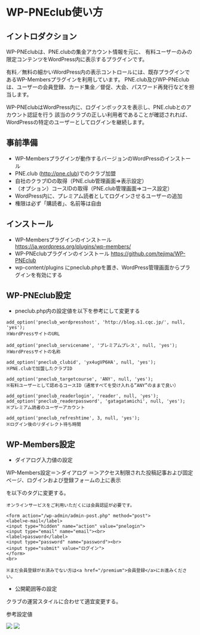 # WP-PNEclub使い方

## イントロダクション

WP-PNEclubは、PNE.clubの集金アカウント情報を元に、
有料ユーザーのみの限定コンテンツをWordPress内に表示するプラグインです。

有料／無料の細かいWordPress内の表示コントロールには、既存プラグインであるWP-Membersプラグインを利用しています。
PNE.club及びWP-PNEclubは、ユーザーの会員登録、カード集金／督促、大会、パスワード再発行などを担当します。

WP-PNEclubはWordPress内に、ログインボックスを表示し、PNE.clubとのアカウント認証を行う
該当のクラブの正しい利用者であることが確認されれば、WordPressの特定のユーザーとしてログインを継続します。

## 事前準備

* WP-Membersプラグインが動作するバージョンのWordPressのインストール
* PNE.club (http://pne.club)でのクラブ加盟
* 自社のクラブIDの取得（PNE.club管理画面=>表示設定）
* （オプション）コースIDの取得（PNE.club管理画面=>コース設定）
* WordPress内に、プレミアム読者としてログインさせるユーザーの追加
 * 権限は必ず「購読者」、名前等は自由

## インストール

* WP-Membersプラグインのインストール https://ja.wordpress.org/plugins/wp-members/
* WP-PNEclubプラグインのインストール https://github.com/tejima/WP-PNEclub
 * wp-content/plugins にpneclub.phpを置き、WordPress管理画面からプラグインを有効にする

## WP-PNEclub設定

* pneclub.php内の設定値を以下を参考にして変更する

```
add_option('pneclub_wordpresshost', 'http://blog.s1.cqc.jp/', null, 'yes');
※WordPressサイトのURL

add_option('pneclub_servicename', 'プレミアムプレス', null, 'yes');
※WordPressサイトの名称

add_option('pneclub_clubid', 'yx4ugVP6HA', null, 'yes');
※PNE.clubで加盟したクラブID

add_option('pneclub_targetcourse', 'ANY', null, 'yes');
※有料ユーザーとして認めるコースID（通常すべてを受け入れる”ANY”のままで良い）

add_option('pneclub_readerlogin', 'reader', null, 'yes');
add_option('pneclub_readerpassword', 'gatagatamichi', null, 'yes');
※プレミアム読者のユーザーアカウント

add_option('pneclub_refreshtime', 3, null, 'yes');
※ログイン後のリダイレクト待ち時間
```

## WP-Members設定

* ダイアログ入力値の設定

WP-Members設定＝＞ダイアログ
＝＞アクセス制限された投稿記事および固定ページ、ログインおよび登録フォームの上に表示

を以下のタグに変更する。

```
オンラインサービスをご利用いただくには会員認証が必要です。

<form action="/wp-admin/admin-post.php" method="post">
<label>e-mail</label>
<input type="hidden" name="action" value="pnelogin">
<input type="email" name="email"><br>
<label>password</label>
<input type="password" name="password"><br>
<input type="submit" value="ログイン">
</form>
<br>

※まだ会員登録がお済みでない方は<a href="/premium">会員登録</a>にお進みください。
```

* 公開範囲等の設定

クラブの運営スタイルに合わせて適宜変更する。

参考設定値

<img src="http://p.pne.jp/d/201511111446.png">
<img src="http://p.pne.jp/d/201511111447.png">
